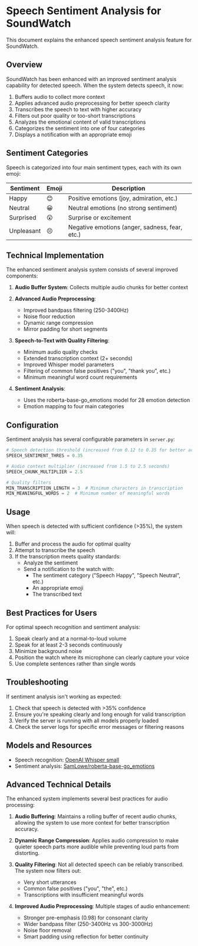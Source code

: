 # Speech Sentiment Analysis for SoundWatch

This document explains the enhanced speech sentiment analysis feature for SoundWatch.

## Overview

SoundWatch has been enhanced with an improved sentiment analysis capability for detected speech. When the system detects speech, it now:

1. Buffers audio to collect more context
2. Applies advanced audio preprocessing for better speech clarity
3. Transcribes the speech to text with higher accuracy
4. Filters out poor quality or too-short transcriptions
5. Analyzes the emotional content of valid transcriptions
6. Categorizes the sentiment into one of four categories
7. Displays a notification with an appropriate emoji

## Sentiment Categories

Speech is categorized into four main sentiment types, each with its own emoji:

| Sentiment   | Emoji | Description                                  |
|-------------|-------|----------------------------------------------|
| Happy       | 😊    | Positive emotions (joy, admiration, etc.)    |
| Neutral     | 😀    | Neutral emotions (no strong sentiment)       |
| Surprised   | 😲    | Surprise or excitement                       |
| Unpleasant  | 😣    | Negative emotions (anger, sadness, fear, etc.) |

## Technical Implementation

The enhanced sentiment analysis system consists of several improved components:

1. **Audio Buffer System**: Collects multiple audio chunks for better context
2. **Advanced Audio Preprocessing**: 
   - Improved bandpass filtering (250-3400Hz)
   - Noise floor reduction
   - Dynamic range compression
   - Mirror padding for short segments

3. **Speech-to-Text with Quality Filtering**:
   - Minimum audio quality checks
   - Extended transcription context (2+ seconds)
   - Improved Whisper model parameters
   - Filtering of common false positives ("you", "thank you", etc.)
   - Minimum meaningful word count requirements

4. **Sentiment Analysis**:
   - Uses the roberta-base-go_emotions model for 28 emotion detection
   - Emotion mapping to four main categories

## Configuration

Sentiment analysis has several configurable parameters in `server.py`:

```python
# Speech detection threshold (increased from 0.12 to 0.35 for better accuracy)
SPEECH_SENTIMENT_THRES = 0.35

# Audio context multiplier (increased from 1.5 to 2.5 seconds)
SPEECH_CHUNK_MULTIPLIER = 2.5

# Quality filters
MIN_TRANSCRIPTION_LENGTH = 3  # Minimum characters in transcription
MIN_MEANINGFUL_WORDS = 2  # Minimum number of meaningful words
```

## Usage

When speech is detected with sufficient confidence (>35%), the system will:

1. Buffer and process the audio for optimal quality
2. Attempt to transcribe the speech
3. If the transcription meets quality standards:
   - Analyze the sentiment
   - Send a notification to the watch with:
     - The sentiment category ("Speech Happy", "Speech Neutral", etc.)
     - An appropriate emoji
     - The transcribed text

## Best Practices for Users

For optimal speech recognition and sentiment analysis:

1. Speak clearly and at a normal-to-loud volume
2. Speak for at least 2-3 seconds continuously
3. Minimize background noise
4. Position the watch where its microphone can clearly capture your voice
5. Use complete sentences rather than single words

## Troubleshooting

If sentiment analysis isn't working as expected:

1. Check that speech is detected with >35% confidence
2. Ensure you're speaking clearly and long enough for valid transcription
3. Verify the server is running with all models properly loaded
4. Check the server logs for specific error messages or filtering reasons

## Models and Resources

- Speech recognition: [OpenAI Whisper small](https://huggingface.co/openai/whisper-small)
- Sentiment analysis: [SamLowe/roberta-base-go_emotions](https://huggingface.co/SamLowe/roberta-base-go_emotions)

## Advanced Technical Details

The enhanced system implements several best practices for audio processing:

1. **Audio Buffering**: Maintains a rolling buffer of recent audio chunks, allowing the system to use more context for better transcription accuracy.

2. **Dynamic Range Compression**: Applies audio compression to make quieter speech parts more audible while preventing loud parts from distorting.

3. **Quality Filtering**: Not all detected speech can be reliably transcribed. The system now filters out:
   - Very short utterances
   - Common false positives ("you", "the", etc.)
   - Transcriptions with insufficient meaningful words

4. **Improved Audio Preprocessing**: Multiple stages of audio enhancement:
   - Stronger pre-emphasis (0.98) for consonant clarity
   - Wider bandpass filter (250-3400Hz vs 300-3000Hz)
   - Noise floor removal
   - Smart padding using reflection for better continuity 